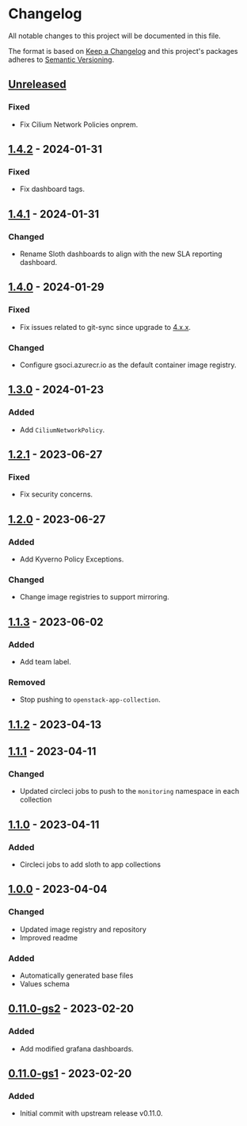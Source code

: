 # Changelog

All notable changes to this project will be documented in this file.

The format is based on [Keep a Changelog](http://keepachangelog.com/en/1.0.0/)
and this project's packages adheres to [Semantic Versioning](http://semver.org/spec/v2.0.0.html).

## [Unreleased]

### Fixed

- Fix Cilium Network Policies onprem.

## [1.4.2] - 2024-01-31

### Fixed

- Fix dashboard tags.

## [1.4.1] - 2024-01-31

### Changed

- Rename Sloth dashboards to align with the new SLA reporting dashboard.

## [1.4.0] - 2024-01-29

### Fixed

- Fix issues related to git-sync since upgrade to [4.x.x](https://github.com/kubernetes/git-sync/releases/tag/v4.0.0).

### Changed

- Configure gsoci.azurecr.io as the default container image registry.

## [1.3.0] - 2024-01-23

### Added

- Add `CiliumNetworkPolicy`.

## [1.2.1] - 2023-06-27

### Fixed

- Fix security concerns.

## [1.2.0] - 2023-06-27

### Added

- Add Kyverno Policy Exceptions.

### Changed

- Change image registries to support mirroring.

## [1.1.3] - 2023-06-02

### Added

- Add team label.

### Removed

- Stop pushing to `openstack-app-collection`.

## [1.1.2] - 2023-04-13

## [1.1.1] - 2023-04-11

### Changed

- Updated circleci jobs to push to the `monitoring` namespace in each collection

## [1.1.0] - 2023-04-11

### Added

- Circleci jobs to add sloth to app collections

## [1.0.0] - 2023-04-04

### Changed

- Updated image registry and repository
- Improved readme

### Added

- Automatically generated base files
- Values schema

## [0.11.0-gs2] - 2023-02-20

### Added

- Add modified grafana dashboards.

## [0.11.0-gs1] - 2023-02-20

### Added

- Initial commit with upstream release v0.11.0.

[Unreleased]: https://github.com/giantswarm/sloth-app/compare/v1.4.2...HEAD
[1.4.2]: https://github.com/giantswarm/sloth-app/compare/v1.4.1...v1.4.2
[1.4.1]: https://github.com/giantswarm/sloth-app/compare/v1.4.0...v1.4.1
[1.4.0]: https://github.com/giantswarm/sloth-app/compare/v1.3.0...v1.4.0
[1.3.0]: https://github.com/giantswarm/sloth-app/compare/v1.2.1...v1.3.0
[1.2.1]: https://github.com/giantswarm/sloth-app/compare/v1.2.0...v1.2.1
[1.2.0]: https://github.com/giantswarm/sloth-app/compare/v1.1.3...v1.2.0
[1.1.3]: https://github.com/giantswarm/sloth-app/compare/v1.1.2...v1.1.3
[1.1.2]: https://github.com/giantswarm/sloth-app/compare/v1.1.1...v1.1.2
[1.1.1]: https://github.com/giantswarm/sloth-app/compare/v1.1.0...v1.1.1
[1.1.0]: https://github.com/giantswarm/sloth-app/compare/v1.0.0...v1.1.0
[1.0.0]: https://github.com/giantswarm/sloth-app/compare/v0.11.0-gs2...v1.0.0
[0.11.0-gs2]: https://github.com/giantswarm/sloth-app/compare/v0.11.0-gs1...v0.11.0-gs2
[0.11.0-gs1]: https://github.com/giantswarm/sloth-app/compare/v0.0.0...v0.11.0-gs1
